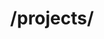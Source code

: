 ---
title: /projects/
position_number: 1.0
type: get
description: Получить список проектов
parameters:
  - name: sites
    content: Массив фильтрации
  - name: keywords
    content: Массив ключевых слов
  - name: start_from
    content: Получить проекты новее определенного id
content_markdown: |-
  Update an existing book in your collection.

  Этот вызов вернет максимум 100 проектов
  {: .info }
left_code_blocks:
  - code_block: |-
      {
        "sites": [ // массивы фильтрации по биржам, категориям, бюджетам
          {
            "id" : 1, // id биржи
            "cat" : [1,2], // массив id картегорий
            "subcat" : [30,45], // массив id подкатегорий (Указывайте только подкатегории которые не входят в категории выше)
          },
          {
            "id" : 2, // id биржи
            "budgets" : { // массив фильтрации по бюджетам (ипользуется валюта биржи)
              "budget" : 300, // бюджет от
              "budget_to" : 1500, // бюджет до
              "budget_per_hour" : 15, // бюджет в час от
              "budget_per_hour_to" : 2000, // бюджет в час до
              "price_per_symbol" : 10 // бюджет за 1000 знаков (только для контентных бирж)
            }
          }
        ],
        "keywords" : ["html", "web"], // массив с включевыми словами или словосочетаниями
        "start_from" : 1622644515080 // получить проекты новее id
      }
    title: PHP
    language: php
right_code_blocks:
  - code_block: |2-
      [
        {
          "id": "1622729542595",
          "name": "MVP product using Betfair API",
          "text": "I&#039;m looking for someone who can build an MVP product which uses the Betfair API. <br /><br />\nThe product would be a web app that uses the Betfair API to obtain odds and then add to betslip in betfair to place the bets. <br /><br />\nFirst off I need to know if my idea is viable and can be achieved. Then to build an MVP to test it works.<br />",
          "budgets": {
            "budget": "1000",
            "budget_to": "0",
            "budget_per_hour": "0",
            "budget_per_hour_to": "0",
            "price_per_symbol": "0"
          },
          "website": {
            "id": "8",
            "name": "Upwork.com",
            "logo": "https://jobned.com/img/sites/upwork.png",
            "currency": "$",
            "category": {
                "id": "74",
                "name": "Web, Mobile & Software Dev",
                "subcategory": {
                    "id": "1188",
                    "name": "Full Stack Development"
                }
            }
          },
          "link": "https://jobned.com/link/aHR0cHM6Ly93d3cudXB3b3JrLmNvbS9qb2JzL01WUC1wcm9kdWN0LXVzaW5nLUJldGZhaXItQVBJXyU3RTAxYjkzNTJhNTUxZTJjZWVmZj9zb3VyY2U9cnNz",
          "timestamp": "1622729542"
        },
        {
          "id": "1622729477629",
          "name": "A product company is looking for a permanent React frontend developer",
          "text": "Codedo Limited is a provider of video streaming, transcoding, processing, live composition, storage and delivery solutions. We are looking for a React developer to extend our core team. Primary responsibility is the extension and continued development of a club sound-oriented product that we co-own, the product has ample venture backing and lots of traction.<br /><br />\nInitial tasks will consist of building out a React frontend for an Electron.js application (no Electron-specific skills needed), continuing with development of fan web interface.<br />",
          "budgets": {
            "budget": "0",
            "budget_to": "0",
            "budget_per_hour": "25",
            "budget_per_hour_to": "45",
            "price_per_symbol": "0"
          },
          "website": {
            "id": "8",
            "name": "Upwork.com",
            "logo": "https://jobned.com/img/sites/upwork.png",
            "currency": "$",
            "category": {
                "id": "74",
                "name": "Web, Mobile & Software Dev",
                "subcategory": {
                    "id": "1186",
                    "name": "Front-End Development"
                }
            }
          },
          "link": "https://jobned.com/link/aHR0cHM6Ly93d3cudXB3b3JrLmNvbS9qb2JzL3Byb2R1Y3QtY29tcGFueS1sb29raW5nLWZvci1wZXJtYW5lbnQtUmVhY3QtZnJvbnRlbmQtZGV2ZWxvcGVyXyU3RTAxMmRiYjdlYTg4OGQyY2FlOD9zb3VyY2U9cnNz",
          "timestamp": "1622729477"
        },
      ]
    title: Response
    language: json
  - code_block: |2-
      {
        "error": "Projects not found"
      }
    title: Error
    language: json
---